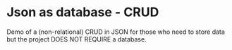 # Json as database - CRUD
Demo of a (non-relational) CRUD in JSON for those who need to store data but the project DOES NOT REQUIRE a database.
